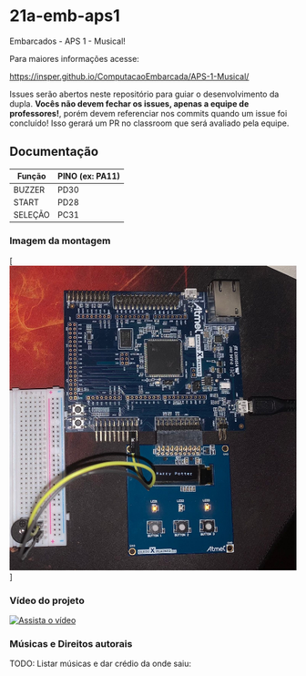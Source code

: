 # 21a-emb-aps1

Embarcados - APS 1 - Musical!

Para maiores informações acesse:

https://insper.github.io/ComputacaoEmbarcada/APS-1-Musical/

Issues serão abertos neste repositório para guiar o desenvolvimento
da dupla. **Vocês não devem fechar os issues, apenas a equipe de professores!**, porém devem referenciar nos commits quando um issue 
foi concluído! Isso gerará um PR no classroom que será avaliado pela equipe.

## Documentação

| Função  | PINO (ex: PA11) |
|---------|-----------------|
| BUZZER  |       PD30      |
| START   |       PD28      |
| SELEÇÃO |       PC31      |

### Imagem da montagem

[![Montagem](https://github.com/insper-classroom/21b-emb-aps1-musicboard/blob/main/img/esquema.jpeg)]

### Vídeo do projeto

[![Assista o vídeo](https://img.youtube.com/vi/MqwybRhX_70/maxresdefault.jpg)](https://youtu.be/MqwybRhX_70)

### Músicas e Direitos autorais

TODO: Listar músicas e dar crédio da onde saiu:
